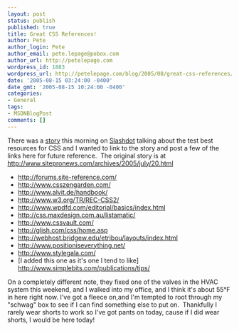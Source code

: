 ```yaml
---
layout: post
status: publish
published: true
title: Great CSS References!
author: Pete
author_login: Pete
author_email: pete.lepage@pobox.com
author_url: http://petelepage.com
wordpress_id: 1883
wordpress_url: http://petelepage.com/blog/2005/08/great-css-references/
date: '2005-08-15 03:24:00 -0400'
date_gmt: '2005-08-15 10:24:00 -0400'
categories:
- General
tags:
- MSDNBlogPost
comments: []
---
```

<p>There was a <a href="http://developers.slashdot.org/article.pl?sid=05/08/15/0051234&amp;tid=95&amp;tid=8">story</a> this morning on <a href="http://slashdot.org">Slashdot</a> talking about the test best resources for CSS and I wanted to link to the story and post a few of the links here for future reference.&nbsp; The original story is at <a href="http://www.sitepronews.com/archives/2005/july/20.html">http://www.sitepronews.com/archives/2005/july/20.html</a>&nbsp;</p>
<ul>
<li><a href="http://forums.site-reference.com/">http://forums.site-reference.com/</a> </li>
<li><a href="http://www.csszengarden.com/">http://www.csszengarden.com/</a> </li>
<li><a href="http://www.alvit.de/handbook/">http://www.alvit.de/handbook/</a> </li>
<li><a href="http://www.w3.org/TR/REC-CSS2/">http://www.w3.org/TR/REC-CSS2/</a> </li>
<li><a href="http://www.wpdfd.com/editorial/basics/index.html">http://www.wpdfd.com/editorial/basics/index.html</a> </li>
<li><a href="http://css.maxdesign.com.au/listamatic/">http://css.maxdesign.com.au/listamatic/</a> </li>
<li><a href="http://www.cssvault.com/">http://www.cssvault.com/</a> </li>
<li><a href="http://glish.com/css/home.asp">http://glish.com/css/home.asp</a> </li>
<li><a href="http://webhost.bridgew.edu/etribou/layouts/index.html">http://webhost.bridgew.edu/etribou/layouts/index.html</a> </li>
<li><a href="http://www.positioniseverything.net/">http://www.positioniseverything.net/</a> </li>
<li><a href="http://www.stylegala.com/">http://www.stylegala.com/</a> </li>
<li>[I added this one as it's one I tend to like] <a href="http://www.simplebits.com/publications/tips/">http://www.simplebits.com/publications/tips/</a></li>
</ul>
<p>On a completely different note, they fixed one of the valves in the HVAC system this weekend, and I walked into my office, and I think it's about 55°F in here right now. I've got a fleece on,and I'm tempted to root through my "schwag" box to see if I can find something else to put on.&nbsp; Thankfully I rarely wear shorts to work so I've got pants on today, cause if I did wear shorts, I would be here today!</p>
